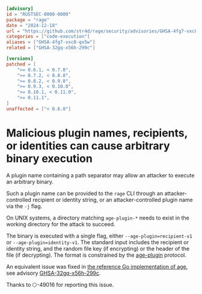 ```toml
[advisory]
id = "RUSTSEC-0000-0000"
package = "rage"
date = "2024-12-18"
url = "https://github.com/str4d/rage/security/advisories/GHSA-4fg7-vxc8-qx5w"
categories = ["code-execution"]
aliases = ["GHSA-4fg7-vxc8-qx5w"]
related = ["GHSA-32gq-x56h-299c"]

[versions]
patched = [
    ">= 0.6.1, < 0.7.0",
    ">= 0.7.2, < 0.8.0",
    ">= 0.8.2, < 0.9.0",
    ">= 0.9.3, < 0.10.0",
    ">= 0.10.1, < 0.11.0",
    ">= 0.11.1",
]
unaffected = ["< 0.6.0"]
```

# Malicious plugin names, recipients, or identities can cause arbitrary binary execution

A plugin name containing a path separator may allow an attacker to execute an arbitrary
binary.

Such a plugin name can be provided to the `rage` CLI through an attacker-controlled
recipient or identity string, or an attacker-controlled plugin name via the `-j` flag.

On UNIX systems, a directory matching `age-plugin-*` needs to exist in the working
directory for the attack to succeed.

The binary is executed with a single flag, either `--age-plugin=recipient-v1` or
`--age-plugin=identity-v1`. The standard input includes the recipient or identity string,
and the random file key (if encrypting) or the header of the file (if decrypting). The
format is constrained by the [age-plugin](https://c2sp.org/age-plugin) protocol.

An equivalent issue was fixed in [the reference Go implementation of age](https://github.com/FiloSottile/age),
see advisory [GHSA-32gq-x56h-299c](https://github.com/FiloSottile/age/security/advisories/GHSA-32gq-x56h-299c).

Thanks to ⬡-49016 for reporting this issue.
